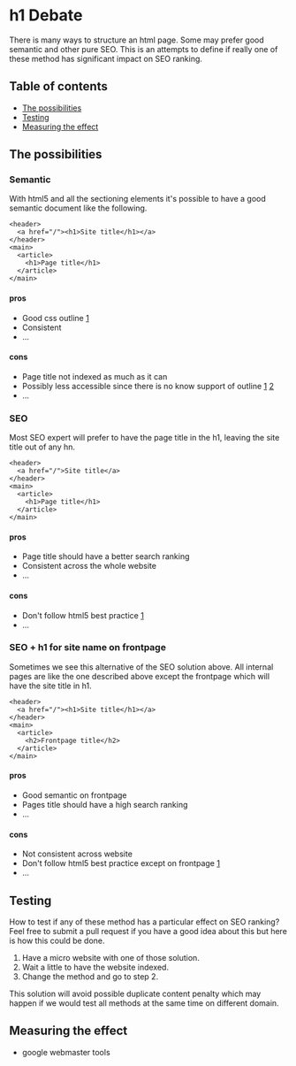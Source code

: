 # h1 Debate

There is many ways to structure an html page. Some may prefer good semantic and other pure SEO. This is an attempts to define if really one of these method has significant impact on SEO ranking.

## Table of contents

* [The possibilities](#the-possibilities)
* [Testing](#testing)
* [Measuring the effect](#measuring-the-effect)

## The possibilities

### Semantic

With html5 and all the sectioning elements it's possible to have a good semantic document like the following.

    <header>
      <a href="/"><h1>Site title</h1></a>
    </header>
    <main>
      <article>
        <h1>Page title</h1>
      </article>
    </main>

#### pros
- Good css outline [1](http://html5doctor.com/outlines/)
- Consistent
- ...

#### cons
- Page title not indexed as much as it can
- Possibly less accessible since there is no know support of outline [1](http://www.w3.org/html/wg/drafts/html/master/semantics.html#outlines) [2](http://www.paciellogroup.com/blog/2013/10/html5-document-outline/)
- ...

### SEO

Most SEO expert will prefer to have the page title in the h1, leaving the site title out of any hn.

    <header>
      <a href="/">Site title</a>
    </header>
    <main>
      <article>
        <h1>Page title</h1>
      </article>
    </main>
    
#### pros
- Page title should have a better search ranking
- Consistent across the whole website
- ...

#### cons
- Don't follow html5 best practice [1](http://html5doctor.com/outlines/)
- ...

### SEO + h1 for site name on frontpage

Sometimes we see this alternative of the SEO solution above. All internal pages are like the one described above except the frontpage which will have the site title in h1.

    <header>
      <a href="/"><h1>Site title</h1></a>
    </header>
    <main>
      <article>
        <h2>Frontpage title</h2>
      </article>
    </main>

#### pros
- Good semantic on frontpage
- Pages title should have a high search ranking
- ...

#### cons
- Not consistent across website
- Don't follow html5 best practice except on frontpage [1](http://html5doctor.com/outlines/)
- ...

## Testing

How to test if any of these method has a particular effect on SEO ranking? Feel free to submit a pull request if you have a good idea about this but here is how this could be done.

1. Have a micro website with one of those solution.
2. Wait a little to have the website indexed.
3. Change the method and go to step 2.

This solution will avoid possible duplicate content penalty which may happen if we would test all methods at the same time on different domain.

## Measuring the effect

- google webmaster tools
